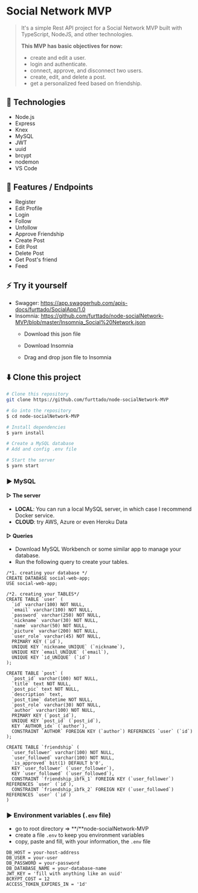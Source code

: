 # Social Network MVP

> It's a simple Rest API project for a Social Network MVP built with TypeScript, NodeJS, and other technologies.
>
> **This MVP has basic objectives for now:**
>
> * create and edit a user.
> * login and authenticate.
> * connect, approve, and disconnect two users.
> * create, edit, and delete a post.
> * get a personalized feed based on friendship.



## 🚀 Technologies

* Node.js
* Express
* Knex
* MySQL
* JWT
* uuid
* brcypt
* nodemon
* VS Code



## 📌 Features / Endpoints

* Register
* Edit Profile
* Login
* Follow
* Unfollow
* Approve Friendship
* Create Post
* Edit Post
* Delete Post
* Get Post's friend
* Feed



## ⚡ Try it yourself

* Swagger: https://app.swaggerhub.com/apis-docs/furttado/SocialApp/1.0
* Insomnia: https://github.com/furttado/node-socialNetwork-MVP/blob/master/Insomnia_Social%20Network.json
  * Download this json file
  
  * Download Insomnia
  
  * Drag and drop json file to Insomnia
  
    

## **:arrow_down:** Clone this project

```bash
# Clone this repository
git clone https://github.com/furttado/node-socialNetwork-MVP

# Go into the repository
$ cd node-socialNetwork-MVP

# Install dependencies
$ yarn install

# Create a MySQL database
# Add and config .env file 

# Start the server
$ yarn start
```



### ▶  MySQL 

#### ▷ The server

* **LOCAL**: You can run a local MySQL server, in which case I recommend Docker service.
* **CLOUD**: try AWS, Azure or even Heroku Data

#### ▷ Queries

* Download MySQL Workbench or some similar app to manage your database.
* Run the following query to create your tables.

```mysql
/*1. creating your database */
CREATE DATABASE social-web-app;
USE social-web-app;

/*2. creating your TABLES*/
CREATE TABLE `user` (
  `id` varchar(100) NOT NULL,
  `email` varchar(100) NOT NULL,
  `password` varchar(250) NOT NULL,
  `nickname` varchar(30) NOT NULL,
  `name` varchar(50) NOT NULL,
  `picture` varchar(200) NOT NULL,
  `user_role` varchar(45) NOT NULL,
  PRIMARY KEY (`id`),
  UNIQUE KEY `nickname_UNIQUE` (`nickname`),
  UNIQUE KEY `email_UNIQUE` (`email`),
  UNIQUE KEY `id_UNIQUE` (`id`)
);

CREATE TABLE `post` (
  `post_id` varchar(100) NOT NULL,
  `title` text NOT NULL,
  `post_pic` text NOT NULL,
  `description` text,
  `post_time` datetime NOT NULL,
  `post_role` varchar(30) NOT NULL,
  `author` varchar(100) NOT NULL,
  PRIMARY KEY (`post_id`),
  UNIQUE KEY `post_id` (`post_id`),
  KEY `AUTHOR_idx` (`author`),
  CONSTRAINT `AUTHOR` FOREIGN KEY (`author`) REFERENCES `user` (`id`)
);

CREATE TABLE `friendship` (
  `user_follower` varchar(100) NOT NULL,
  `user_followed` varchar(100) NOT NULL,
  `is_approved` bit(1) DEFAULT b'0',
  KEY `user_follower` (`user_follower`),
  KEY `user_followed` (`user_followed`),
  CONSTRAINT `friendship_ibfk_1` FOREIGN KEY (`user_follower`) REFERENCES `user` (`id`),
  CONSTRAINT `friendship_ibfk_2` FOREIGN KEY (`user_followed`) REFERENCES `user` (`id`)
)
```



### ▶ Environment variables (`.env` file)

* go to root directory => **/**node-socialNetwork-MVP
* create a file `.env` to keep you environment variables
* copy, paste and fill, with your information,  the `.env` file

```
DB_HOST = your-host-address
DB_USER = your-user
DB_PASSWORD = your-password
DB_DATABASE_NAME = your-database-name
JWT_KEY = 'fill with anything like an uuid' 
BCRYPT_COST = 12
ACCESS_TOKEN_EXPIRES_IN = '1d'
```

